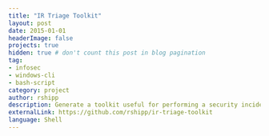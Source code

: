 ```yaml
---
title: "IR Triage Toolkit"
layout: post
date: 2015-01-01
headerImage: false
projects: true
hidden: true # don't count this post in blog pagination
tag:
- infosec
- windows-cli
- bash-script
category: project
author: rshipp
description: Generate a toolkit useful for performing a security incident response.
externalLink: https://github.com/rshipp/ir-triage-toolkit
language: Shell
---
```

